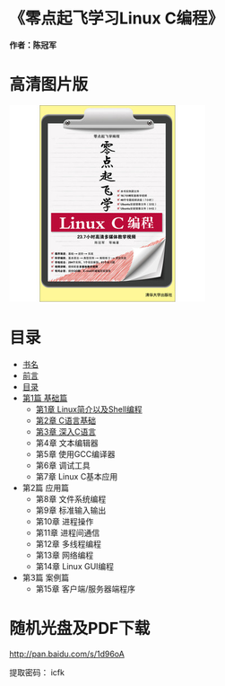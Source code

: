 《零点起飞学习Linux C编程》
======================================

**作者：陈冠军**

# 高清图片版

![封面](conver.jpg)

# 目录

* [书名](md/001.md)
* [前言](md/002.md)
* [目录](md/005.md)
* [第1篇 基础篇](md/014.md)
  * [第1章 Linux简介以及Shell编程](md/015.md)
  * [第2章 C语言基础](md/055.md)
  * [第3章 深入C语言](md/081.md)
  * 第4章 文本编辑器
  * 第5章 使用GCC编译器
  * 第6章 调试工具
  * 第7章 Linux C基本应用
* 第2篇 应用篇
  * 第8章 文件系统编程
  * 第9章 标准输入输出
  * 第10章 进程操作
  * 第11章 进程间通信
  * 第12章 多线程编程
  * 第13章 网络编程
  * 第14章 Linux GUI编程
* 第3篇 案例篇
  * 第15章 客户端/服务器端程序
  

# 随机光盘及PDF下载

http://pan.baidu.com/s/1d96oA

提取密码： icfk

